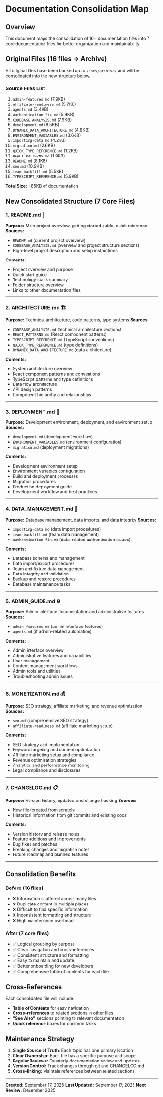 # Documentation Consolidation Map

## Overview
This document maps the consolidation of 16+ documentation files into 7 core documentation files for better organization and maintainability.

## Original Files (16 files → Archive)
All original files have been backed up to `/docs/archive/` and will be consolidated into the new structure below.

### Source Files List
1. `admin-features.md` (7.9KB)
2. `affiliate-readiness.md` (5.7KB)
3. `agents.md` (3.4KB)
4. `authentication-fix.md` (5.9KB)
5. `CODEBASE_ANALYSIS.md` (7.9KB)
6. `development.md` (6.5KB)
7. `DYNAMIC_DATA_ARCHITECTURE.md` (4.8KB)
8. `ENVIRONMENT_VARIABLES.md` (3.6KB)
9. `importing-data.md` (4.2KB)
10. `migration.md` (2.6KB)
11. `QUICK_TYPE_REFERENCE.md` (1.2KB)
12. `REACT_PATTERNS.md` (1.9KB)
13. `README.md` (8.1KB)
14. `seo.md` (10.9KB)
15. `team-backfill.md` (5.5KB)
16. `TYPESCRIPT_REFERENCE.md` (5.9KB)

**Total Size:** ~85KB of documentation

## New Consolidated Structure (7 Core Files)

### 1. **README.md** 📖
**Purpose:** Main project overview, getting started guide, quick reference
**Sources:**
- `README.md` (current project overview)
- `CODEBASE_ANALYSIS.md` (overview and project structure sections)
- High-level project description and setup instructions

**Contents:**
- Project overview and purpose
- Quick start guide
- Technology stack summary
- Folder structure overview
- Links to other documentation files

---

### 2. **ARCHITECTURE.md** 🏗️
**Purpose:** Technical architecture, code patterns, type systems
**Sources:**
- `CODEBASE_ANALYSIS.md` (technical architecture sections)
- `REACT_PATTERNS.md` (React component patterns)
- `TYPESCRIPT_REFERENCE.md` (TypeScript conventions)
- `QUICK_TYPE_REFERENCE.md` (type definitions)
- `DYNAMIC_DATA_ARCHITECTURE.md` (data architecture)

**Contents:**
- System architecture overview
- React component patterns and conventions
- TypeScript patterns and type definitions
- Data flow architecture
- API design patterns
- Component hierarchy and relationships

---

### 3. **DEPLOYMENT.md** 🚀
**Purpose:** Development environment, deployment, and environment setup
**Sources:**
- `development.md` (development workflow)
- `ENVIRONMENT_VARIABLES.md` (environment configuration)
- `migration.md` (deployment migrations)

**Contents:**
- Development environment setup
- Environment variables configuration
- Build and deployment processes
- Migration procedures
- Production deployment guide
- Development workflow and best practices

---

### 4. **DATA_MANAGEMENT.md** 💾
**Purpose:** Database management, data imports, and data integrity
**Sources:**
- `importing-data.md` (data import procedures)
- `team-backfill.md` (team data management)
- `authentication-fix.md` (data-related authentication issues)

**Contents:**
- Database schema and management
- Data import/export procedures
- Team and fixture data management
- Data integrity and validation
- Backup and restore procedures
- Database maintenance tasks

---

### 5. **ADMIN_GUIDE.md** ⚙️
**Purpose:** Admin interface documentation and administrative features
**Sources:**
- `admin-features.md` (admin interface features)
- `agents.md` (if admin-related automation)

**Contents:**
- Admin interface overview
- Administrative features and capabilities
- User management
- Content management workflows
- Admin tools and utilities
- Troubleshooting admin issues

---

### 6. **MONETIZATION.md** 💰
**Purpose:** SEO strategy, affiliate marketing, and revenue optimization
**Sources:**
- `seo.md` (comprehensive SEO strategy)
- `affiliate-readiness.md` (affiliate marketing setup)

**Contents:**
- SEO strategy and implementation
- Keyword targeting and content optimization
- Affiliate marketing setup and compliance
- Revenue optimization strategies
- Analytics and performance monitoring
- Legal compliance and disclosures

--- 

### 7. **CHANGELOG.md** 📋
**Purpose:** Version history, updates, and change tracking
**Sources:**
- New file (created from scratch)
- Historical information from git commits and existing docs

**Contents:**
- Version history and release notes
- Feature additions and improvements
- Bug fixes and patches
- Breaking changes and migration notes
- Future roadmap and planned features

---

## Consolidation Benefits

### Before (16 files)
- ❌ Information scattered across many files
- ❌ Duplicate content in multiple places
- ❌ Difficult to find specific information
- ❌ Inconsistent formatting and structure
- ❌ High maintenance overhead

### After (7 core files)
- ✅ Logical grouping by purpose
- ✅ Clear navigation and cross-references
- ✅ Consistent structure and formatting
- ✅ Easy to maintain and update
- ✅ Better onboarding for new developers
- ✅ Comprehensive table of contents for each file

## Cross-References

Each consolidated file will include:
- **Table of Contents** for easy navigation
- **Cross-references** to related sections in other files
- **"See Also"** sections pointing to relevant documentation
- **Quick reference** boxes for common tasks

## Maintenance Strategy

1. **Single Source of Truth:** Each topic has one primary location
2. **Clear Ownership:** Each file has a specific purpose and scope
3. **Regular Reviews:** Quarterly documentation review and updates
4. **Version Control:** Track changes through git and CHANGELOG.md
5. **Cross-linking:** Maintain references between related sections

---

**Created:** September 17, 2025
**Last Updated:** September 17, 2025
**Next Review:** December 2025